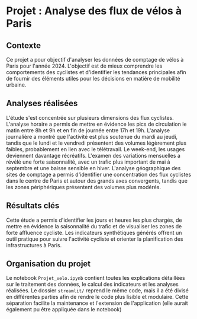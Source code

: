 # Projet : Analyse des flux de vélos à Paris

## Contexte

Ce projet a pour objectif d'analyser les données de comptage de vélos à Paris pour l'année 2024. L'objectif est de mieux comprendre les comportements des cyclistes et d'identifier les tendances principales afin de fournir des éléments utiles pour les décisions en matière de mobilité urbaine.

## Analyses réalisées

L'étude s'est concentrée sur plusieurs dimensions des flux cyclistes. L'analyse horaire a permis de mettre en évidence les pics de circulation le matin entre 8h et 9h et en fin de journée entre 17h et 19h. L'analyse journalière a montré que l'activité est plus soutenue du mardi au jeudi, tandis que le lundi et le vendredi présentent des volumes légèrement plus faibles, probablement en lien avec le télétravail. Le week-end, les usages deviennent davantage récréatifs. L'examen des variations mensuelles a révélé une forte saisonnalité, avec un trafic plus important de mai à septembre et une baisse sensible en hiver. L'analyse géographique des sites de comptage a permis d'identifier une concentration des flux cyclistes dans le centre de Paris et autour des grands axes convergents, tandis que les zones périphériques présentent des volumes plus modérés.

## Résultats clés

Cette étude a permis d'identifier les jours et heures les plus chargés, de mettre en évidence la saisonnalité du trafic et de visualiser les zones de forte affluence cycliste. Les indicateurs synthétiques générés offrent un outil pratique pour suivre l'activité cycliste et orienter la planification des infrastructures à Paris.

## Organisation du projet

Le notebook `Projet_velo.ipynb` contient toutes les explications détaillées sur le traitement des données, le calcul des indicateurs et les analyses réalisées. Le dossier `streamlit/` reprend le même code, mais il a été divisé en différentes parties afin de rendre le code plus lisible et modulaire. Cette séparation facilite la maintenance et l'extension de l'application (elle aurait également pu être appliquée dans le notebook)

